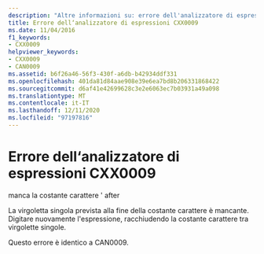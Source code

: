 ```yaml
---
description: "Altre informazioni su: errore dell'analizzatore di espressioni CXX0009"
title: Errore dell‘analizzatore di espressioni CXX0009
ms.date: 11/04/2016
f1_keywords:
- CXX0009
helpviewer_keywords:
- CXX0009
- CAN0009
ms.assetid: b6f26a46-56f3-430f-a6db-b42934ddf331
ms.openlocfilehash: 401da81d84aae908e39e6ea7bd8b206331868422
ms.sourcegitcommit: d6af41e42699628c3e2e6063ec7b03931a49a098
ms.translationtype: MT
ms.contentlocale: it-IT
ms.lasthandoff: 12/11/2020
ms.locfileid: "97197816"
---
```

# <a name="expression-evaluator-error-cxx0009"></a>Errore dell‘analizzatore di espressioni CXX0009

manca la costante carattere ' after

La virgoletta singola prevista alla fine della costante carattere è mancante. Digitare nuovamente l'espressione, racchiudendo la costante carattere tra virgolette singole.

Questo errore è identico a CAN0009.
